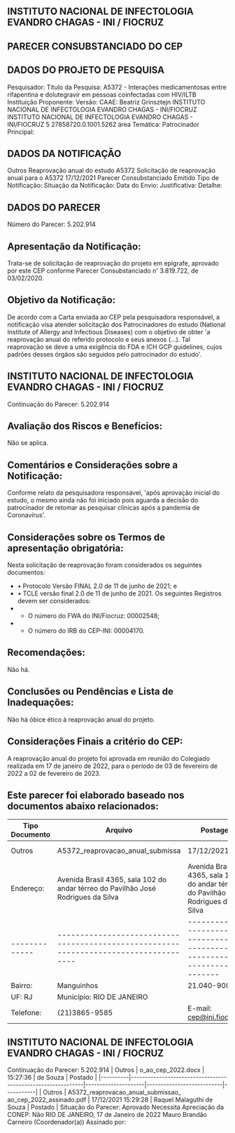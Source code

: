 
## INSTITUTO NACIONAL DE INFECTOLOGIA EVANDRO CHAGAS - INI / FIOCRUZ

## PARECER CONSUBSTANCIADO DO CEP

## DADOS DO PROJETO DE PESQUISA
Pesquisador:
Título da Pesquisa: A5372 - Interações medicamentosas entre rifapentina e dolutegravir em pessoas coinfectadas com HIV/ILTB
Instituição Proponente:
Versão:
CAAE:
Beatriz Grinsztejn
INSTITUTO NACIONAL DE INFECTOLOGIA EVANDRO CHAGAS - INI/FIOCRUZ INSTITUTO NACIONAL DE INFECTOLOGIA EVANDRO CHAGAS - INI/FIOCRUZ
5
27858720.0.1001.5262
área Temática:
Patrocinador Principal:

## DADOS DA NOTIFICAÇÃO
Outros
Reaprovação anual do estudo A5372
Solicitação de reaprovação anual para o A5372
17/12/2021
Parecer Consubstanciado Emitido
Tipo de Notificação:
Situação da Notificação:
Data do Envio:
Justificativa:
Detalhe:

## DADOS DO PARECER
Número do Parecer:
5.202.914

## Apresentação da Notificação:
Trata-se de solicitação de reaprovação do projeto em epígrafe, aprovado por este CEP conforme Parecer Consubstanciado n' 3.819.722, de 03/02/2020.

## Objetivo da Notificação:
De acordo com a Carta enviada ao CEP pela pesquisadora responsável, a notificação visa atender solicitação dos Patrocinadores do estudo (National Institute of Allergy and Infectious Diseases) com o objetivo de obter 'a reaprovação anual do referido protocolo e seus anexos (...). Tal reaprovação se deve a uma exigência do FDA e ICH GCP guidelines, cujos padrões desses órgãos são seguidos pelo patrocinador do estudo'.

## INSTITUTO NACIONAL DE INFECTOLOGIA EVANDRO CHAGAS - INI / FIOCRUZ
Continuação do Parecer: 5.202.914

## Avaliação dos Riscos e Benefícios:
Não se aplica.

## Comentários e Considerações sobre a Notificação:
Conforme relato da pesquisadora responsável, 'após aprovação inicial do estudo, o mesmo ainda não foi iniciado pois aguarda a decisão do patrocinador de retomar as pesquisar clínicas após a pandemia de Coronavírus'.

## Considerações sobre os Termos de apresentação obrigatória:
Nesta solicitação de reaprovação foram considerados os seguintes documentos:
- • Protocolo Versão FINAL 2.0 de 11 de junho de 2021; e
- • TCLE versão final 2.0 de 11 de junho de 2021.
Os seguintes Registros devem ser considerados:
- - O número do FWA do INI/Fiocruz: 00002548;
- - O número do IRB do CEP-INI: 00004170.

## Recomendações:
Não há.

## Conclusões ou Pendências e Lista de Inadequações:
Não há óbice ético à reaprovação anual do projeto.

## Considerações Finais a critério do CEP:
A reaprovação anual do projeto foi aprovada em reunião do Colegiado realizada em 17 de janeiro de 2022, para o período de 03 de fevereiro de 2022 a 02 de fevereiro de 2023.

## Este parecer foi elaborado baseado nos documentos abaixo relacionados:
| Tipo Documento   | Arquivo                          | Postagem   | Autor            | Situação   |
|------------------|----------------------------------|------------|------------------|------------|
| Outros           | A5372_reaprovacao_anual_submissa | 17/12/2021 | Raquel Malaguthi | Postado    |
| Endereço:   | Avenida Brasil 4365, sala 102 do andar térreo do Pavilhão José Rodrigues da Silva   | Avenida Brasil 4365, sala 102 do andar térreo do Pavilhão José Rodrigues da Silva   |
|-------------|-------------------------------------------------------------------------------------|-------------------------------------------------------------------------------------|
| Bairro:     | Manguinhos                                                                          | 21.040-900 CEP:                                                                     |
| UF: RJ      | Município: RIO DE JANEIRO                                                           |                                                                                     |
| Telefone:   | (21)3865-9585                                                                       | E-mail: cep@ini.fiocruz.br                                                          |

## INSTITUTO NACIONAL DE INFECTOLOGIA EVANDRO CHAGAS - INI / FIOCRUZ

Continuação do Parecer: 5.202.914
| Outros   | o_ao_cep_2022.docx                                          | 15:27:36            | de Souza                  | Postado   |
|----------|-------------------------------------------------------------|---------------------|---------------------------|-----------|
| Outros   | A5372_reaprovacao_anual_submissao_ ao_cep_2022_assinado.pdf | 17/12/2021 15:29:28 | Raquel Malaguthi de Souza | Postado   |
Situação do Parecer:
Aprovado
Necessita Apreciação da CONEP:
Não
RIO DE JANEIRO, 17 de Janeiro de 2022
Mauro Brandão Carneiro (Coordenador(a)) Assinado por:
